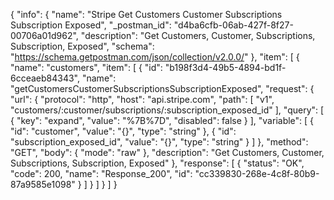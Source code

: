 {
  "info": {
    "name": "Stripe Get Customers Customer Subscriptions Subscription Exposed",
    "_postman_id": "d4ba6cfb-06ab-427f-8f27-00706a01d962",
    "description": "Get Customers, Customer, Subscriptions, Subscription, Exposed",
    "schema": "https://schema.getpostman.com/json/collection/v2.0.0/"
  },
  "item": [
    {
      "name": "customers",
      "item": [
        {
          "id": "b198f3d4-49b5-4894-bd1f-6cceaeb84343",
          "name": "getCustomersCustomerSubscriptionsSubscriptionExposed",
          "request": {
            "url": {
              "protocol": "http",
              "host": "api.stripe.com",
              "path": [
                "v1",
                "customers/:customer/subscriptions/:subscription_exposed_id"
              ],
              "query": [
                {
                  "key": "expand",
                  "value": "%7B%7D",
                  "disabled": false
                }
              ],
              "variable": [
                {
                  "id": "customer",
                  "value": "{}",
                  "type": "string"
                },
                {
                  "id": "subscription_exposed_id",
                  "value": "{}",
                  "type": "string"
                }
              ]
            },
            "method": "GET",
            "body": {
              "mode": "raw"
            },
            "description": "Get Customers, Customer, Subscriptions, Subscription, Exposed"
          },
          "response": [
            {
              "status": "OK",
              "code": 200,
              "name": "Response_200",
              "id": "cc339830-268e-4c8f-80b9-87a9585e1098"
            }
          ]
        }
      ]
    }
  ]
}